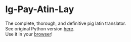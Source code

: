 # Ig-Pay-Atin-Lay  
The complete, thorough, and definitive pig latin translator.  
See original Python version [here](https://github.com/BCR8/Ig-Pay-Atin-Lay.py).  
Use it in your [browser](https://bcr8.github.io/Ig-Pay-Atin-Lay/)!  
